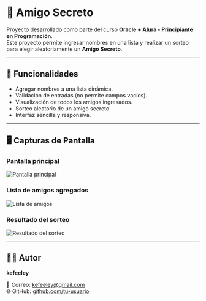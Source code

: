 # 🎁 Amigo Secreto

Proyecto desarrollado como parte del curso **Oracle + Alura - Principiante en Programación**.  
Este proyecto permite ingresar nombres en una lista y realizar un sorteo para elegir aleatoriamente un **Amigo Secreto**.

---

## 🚀 Funcionalidades

- Agregar nombres a una lista dinámica.
- Validación de entradas (no permite campos vacíos).
- Visualización de todos los amigos ingresados.
- Sorteo aleatorio de un amigo secreto.
- Interfaz sencilla y responsiva.

---

## 🖥️ Capturas de Pantalla

### Pantalla principal
![Pantalla principal](https://i.postimg.cc/cLnqL1VL/CAPTURA-JUEGO.png)

### Lista de amigos agregados
![Lista de amigos](https://i.postimg.cc/pdfgKGVN/DIGITE-NOMBRE.png)

### Resultado del sorteo
![Resultado del sorteo](https://i.postimg.cc/9f56R5ht/EL-AMIGO-SECRETO-ES.png)

---

## 👩‍💻 Autor
**kefeeley**  

📧 Correo: kefeeley@gmail.com  
🌐 GitHub: [github.com/tu-usuario](https://github.com/kefeeley)  



